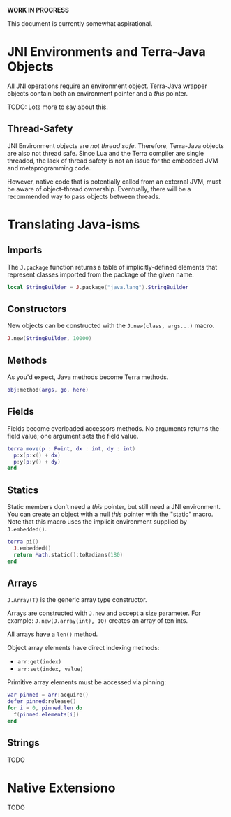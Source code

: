 **WORK IN PROGRESS**

This document is currently somewhat aspirational.


# JNI Environments and Terra-Java Objects

All JNI operations require an environment object. Terra-Java wrapper objects
contain both an environment pointer and a _this_ pointer.

TODO: Lots more to say about this.


## Thread-Safety

JNI Environment objects are _not thread safe_. Therefore, Terra-Java objects
are also not thread safe. Since Lua and the Terra compiler are single
threaded, the lack of thread safety is not an issue for the embedded JVM and
metaprogramming code.

However, native code that is potentially called from an external JVM, must be
aware of object-thread ownership. Eventually, there will be a recommended way
to pass objects between threads.


# Translating Java-isms

## Imports

The `J.package` function returns a table of implicitly-defined elements that
represent classes imported from the package of the given name.

```lua
local StringBuilder = J.package("java.lang").StringBuilder
```

## Constructors

New objects can be constructed with the `J.new(class, args...)` macro.

```lua
J.new(StringBuilder, 10000)
```

## Methods

As you'd expect, Java methods become Terra methods.

```lua
obj:method(args, go, here)
```

## Fields

Fields become overloaded accessors methods. No arguments returns the field
value; one argument sets the field value.

```lua
terra move(p : Point, dx : int, dy : int)
  p:x(p:x() + dx)
  p:y(p:y() + dy)
end
```

## Statics

Static members don't need a _this_ pointer, but still need a JNI environment.
You can create an object with a null _this_ pointer with the "static" macro.
Note that this macro uses the implicit environment supplied by `J.embedded()`.

```lua
terra pi()
  J.embedded()
  return Math.static():toRadians(180)
end
```

## Arrays

`J.Array(T)` is the generic array type constructor.

Arrays are constructed with `J.new` and accept a size parameter.
For example: `J.new(J.array(int), 10)` creates an array of ten ints.

All arrays have a `len()` method.

Object array elements have direct indexing methods:

- `arr:get(index)`
- `arr:set(index, value)`

Primitive array elements must be accessed via pinning:

```lua
var pinned = arr:acquire()
defer pinned:release()
for i = 0, pinned.len do
  f(pinned.elements[i])
end
```


## Strings

TODO

# Native Extensiono

TODO
